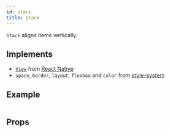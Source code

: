 ```yaml
---
id: stack
title: Stack
---
```


`Stack` aligns items vertically.

## Implements

- [`View`](https://reactnative.dev/docs/view) from [React Native](https://reactnative.dev/docs/view)
- `space`, `border`, `layout`, `flexbox` and `color` from [style-system](https://styled-system.com/api)

## Example

```ComponentSnackPlayer path=primitives,Stack,basic.tsx

```

## Props

```ComponentPropTable path=primitives,Stack,Stack.tsx

```
